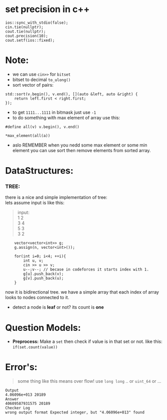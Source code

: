 # set precision in c++

```
ios::sync_with_stdio(false);
cin.tie(nullptr);
cout.tie(nullptr);
cout.precision(10);
cout.setf(ios::fixed);
```

# Note:

- we can use `cin>>` for `bitset`
- bitset to decimal `to_ulong()`
- sort vector of pairs:   
```
std::sort(v.begin(), v.end(), [](auto &left, auto &right) {
    return left.first < right.first;
});
```
- to get `1111...1111` in bitmask just use `-1`
- to do something with max element of array use this: 
```
#define all(v) v.begin(), v.end()

*max_element(all(a))
```
- aslo REMEMBER when you nedd some max element or some min element you can use sort then remove elements from sorted array.

# DataStructures: 
### TREE: 
there is a nice and simple implementation of tree:    
lets assume input is like this: 
> input:    
> 1 2    
> 3 4   
> 5 3   
> 3 2   
```
    vector<vector<int>> g;
    g.assign(n, vector<int>());

    for(int i=0; i<4; ++i){
        int u, v;
        cin >> u >> v;
        u--;v--; // becase in codeforces it starts index with 1.
        g[u].push_back(v);
        g[v].push_back(u);
    }
```
now it is bidirectional tree. we have a simple array that each index of array looks to nodes connected to it.

- detect a node is **leaf** or not? its count is **one**  
# Question Models:

- **Preprocess:** Make a `set` then check if value is in that set or not. like this: `if(set.count(value))`

# Error's:

> some thing like this means over flow! use `long long` .. or `uint_64` or ...

```
Output
4.06096e+013 20189
Answer
40609587931575 20189
Checker Log
wrong output format Expected integer, but "4.06096e+013" found
```
